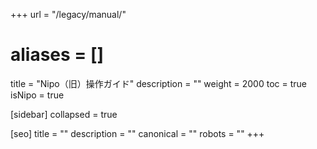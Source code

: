 +++
url = "/legacy/manual/"
# aliases = []
title = "Nipo（旧）操作ガイド"
description = ""
weight = 2000
toc = true
isNipo = true

[sidebar]
collapsed = true

[seo]
title = ""
description = ""
canonical = ""
robots = ""
+++
